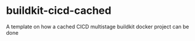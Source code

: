 # buildkit-cicd-cached
A template on how a cached CICD multistage buildkit docker project can be done
